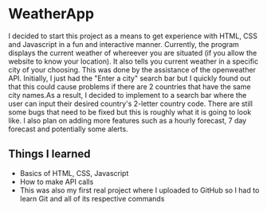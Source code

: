 # WeatherApp

I decided to start this project as a means to get experience with HTML, CSS and Javascript in a fun and interactive manner. Currently, the program displays the current
weather of whereever you are situated (if you allow the website to know your location). It also tells you current weather in a specific city of your choosing. This was
done by the assistance of the openweather API. Initially, I just had the "Enter a city" search bar but I quickly found out that this could cause problems if there are 2
countries that have the same city names.As a result, I decided to implement to a search bar where the user can input their desired country's 2-letter country code. There
are still some bugs that need to be fixed but this is roughly what it is going to look like. I also plan on adding more features such as a hourly forecast, 7 day
forecast and potentially some alerts.

## Things I learned

- Basics of HTML, CSS, Javascript
- How to make API calls
- This was also my first real project where I uploaded to GitHub so I had to learn Git and all of its respective commands
